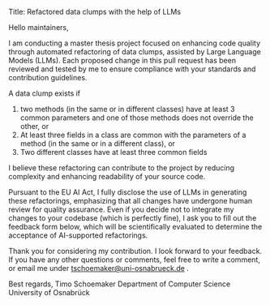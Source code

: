 

Title: Refactored data clumps with the help of LLMs


Hello maintainers,

I am conducting a master thesis project focused on enhancing code quality through automated refactoring of data clumps, assisted by Large Language Models (LLMs).
Each proposed change in this pull request has been reviewed and tested by me to ensure compliance with your standards and contribution guidelines.

A data clump exists if
1. two methods (in the same or in different classes) have at least 3 common parameters
    and one of those methods does not override the other,  or 
2. At least three fields in a class are common with the parameters of a method (in the same or in a different class), or
3. Two different classes have at least three common fields

I believe these refactoring can contribute to the project by reducing complexity and enhancing readability of your source code.

Pursuant to the EU AI Act, I fully disclose the use of LLMs in generating these refactorings, emphasizing that all changes have undergone human review for quality assurance. 
Even if you decide not to integrate my changes to your codebase (which is perfectly fine), I ask you to fill out the feedback form below, which will be scientifically evaluated to determine the acceptance of AI-supported refactorings. 


Thank you for considering my contribution. I look forward to your feedback. If you have any other questions or comments, feel free to write a comment, or email me under tschoemaker@uni-osnabrueck.de .


Best regards,
Timo Schoemaker
Department of Computer Science
University of Osnabrück


